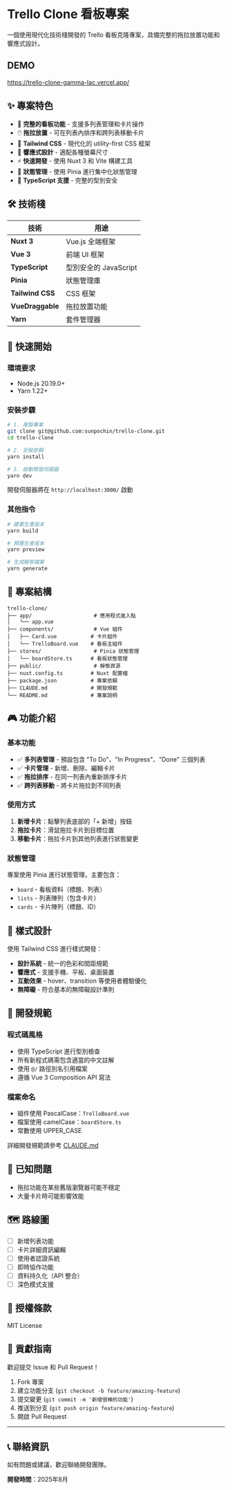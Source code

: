# Trello Clone 看板專案

一個使用現代化技術棧開發的 Trello 看板克隆專案，具備完整的拖拉放置功能和響應式設計。

## DEMO

https://trello-clone-gamma-lac.vercel.app/

## ✨ 專案特色

- 🎯 **完整的看板功能** - 支援多列表管理和卡片操作
- 🖱️ **拖拉放置** - 可在列表內排序和跨列表移動卡片
- 🎨 **Tailwind CSS** - 現代化的 utility-first CSS 框架
- 📱 **響應式設計** - 適配各種螢幕尺寸
- ⚡ **快速開發** - 使用 Nuxt 3 和 Vite 構建工具
- 🔄 **狀態管理** - 使用 Pinia 進行集中化狀態管理
- 📝 **TypeScript 支援** - 完整的型別安全

## 🛠️ 技術棧

| 技術 | 用途 |
|------|------|
| **Nuxt 3** | Vue.js 全端框架 |
| **Vue 3** | 前端 UI 框架 |
| **TypeScript** | 型別安全的 JavaScript |
| **Pinia** | 狀態管理庫 |
| **Tailwind CSS** | CSS 框架 |
| **VueDraggable** | 拖拉放置功能 |
| **Yarn** | 套件管理器 |

## 🚀 快速開始

### 環境要求

- Node.js 20.19.0+ 
- Yarn 1.22+

### 安裝步驟

```bash
# 1. 複製專案
git clone git@github.com:sunpochin/trello-clone.git
cd trello-clone

# 2. 安裝依賴
yarn install

# 3. 啟動開發伺服器
yarn dev
```

開發伺服器將在 `http://localhost:3000/` 啟動

### 其他指令

```bash
# 建置生產版本
yarn build

# 預覽生產版本
yarn preview

# 生成靜態檔案
yarn generate
```

## 📁 專案結構

```
trello-clone/
├── app/                    # 應用程式進入點
│   └── app.vue
├── components/             # Vue 組件
│   ├── Card.vue           # 卡片組件
│   └── TrelloBoard.vue    # 看板主組件
├── stores/                 # Pinia 狀態管理
│   └── boardStore.ts      # 看板狀態管理
├── public/                 # 靜態資源
├── nuxt.config.ts         # Nuxt 配置檔
├── package.json           # 專案依賴
├── CLAUDE.md              # 開發規範
└── README.md              # 專案說明
```

## 🎮 功能介紹

### 基本功能

- ✅ **多列表管理** - 預設包含 "To Do"、"In Progress"、"Done" 三個列表
- ✅ **卡片管理** - 新增、刪除、編輯卡片
- ✅ **拖拉排序** - 在同一列表內重新排序卡片
- ✅ **跨列表移動** - 將卡片拖拉到不同列表

### 使用方式

1. **新增卡片**：點擊列表底部的「+ 新增」按鈕
2. **拖拉卡片**：滑鼠拖拉卡片到目標位置
3. **移動卡片**：拖拉卡片到其他列表進行狀態變更

### 狀態管理

專案使用 Pinia 進行狀態管理，主要包含：

- `board` - 看板資料（標題、列表）
- `lists` - 列表陣列（包含卡片）
- `cards` - 卡片陣列（標題、ID）

## 🎨 樣式設計

使用 Tailwind CSS 進行樣式開發：

- **設計系統** - 統一的色彩和間距規範
- **響應式** - 支援手機、平板、桌面裝置
- **互動效果** - hover、transition 等使用者體驗優化
- **無障礙** - 符合基本的無障礙設計準則

## 🔧 開發規範

### 程式碼風格

- 使用 TypeScript 進行型別檢查
- 所有新程式碼需包含適當的中文註解
- 使用 `@/` 路徑別名引用檔案
- 遵循 Vue 3 Composition API 寫法

### 檔案命名

- 組件使用 PascalCase：`TrelloBoard.vue`
- 檔案使用 camelCase：`boardStore.ts`
- 常數使用 UPPER_CASE

詳細開發規範請參考 [CLAUDE.md](./CLAUDE.md)

## 🐛 已知問題

- 拖拉功能在某些舊版瀏覽器可能不穩定
- 大量卡片時可能影響效能

## 🗺️ 路線圖

- [ ] 新增列表功能
- [ ] 卡片詳細資訊編輯
- [ ] 使用者認證系統
- [ ] 即時協作功能
- [ ] 資料持久化（API 整合）
- [ ] 深色模式支援

## 📄 授權條款

MIT License

## 🤝 貢獻指南

歡迎提交 Issue 和 Pull Request！

1. Fork 專案
2. 建立功能分支 (`git checkout -b feature/amazing-feature`)
3. 提交變更 (`git commit -m '新增很棒的功能'`)
4. 推送到分支 (`git push origin feature/amazing-feature`)
5. 開啟 Pull Request

---

## 📞 聯絡資訊

如有問題或建議，歡迎聯絡開發團隊。

**開發時間**：2025年8月
